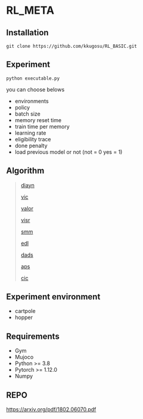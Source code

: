 # RL_META

## Installation
```
git clone https://github.com/kkugosu/RL_BASIC.git
```
## Experiment
```
python executable.py
```
you can choose belows
* environments 
* policy 
* batch size
* memory reset time
* train time per memory
* learning rate
* eligibility trace
* done penalty
* load previous model or not (not = 0 yes = 1)

## Algorithm


> [diayn](https://github.com/kkugosu/RL_META/blob/master/docs/diayn.md)
>
> [vic](https://github.com/kkugosu/RL_META/blob/master/docs/vic.md)
>
> [valor](https://github.com/kkugosu/RL_META/blob/master/docs/valor.md)
>
> [visr](https://github.com/kkugosu/RL_META/blob/master/docs/visr.md)
>
> [smm](https://github.com/kkugosu/RL_META/blob/master/docs/smm.md)
>
> [edl](https://github.com/kkugosu/RL_META/blob/master/docs/edl.md)
>
> [dads](https://github.com/kkugosu/RL_META/blob/master/docs/dads.md)
>
> [aps](https://github.com/kkugosu/RL_META/blob/master/docs/aps.md)
>
> [cic](https://github.com/kkugosu/RL_META/blob/master/docs/cic.md)

## Experiment environment

* cartpole
* hopper


## Requirements

* Gym
* Mujoco
* Python >= 3.8 
* Pytorch >= 1.12.0
* Numpy


## REPO

https://arxiv.org/pdf/1802.06070.pdf
